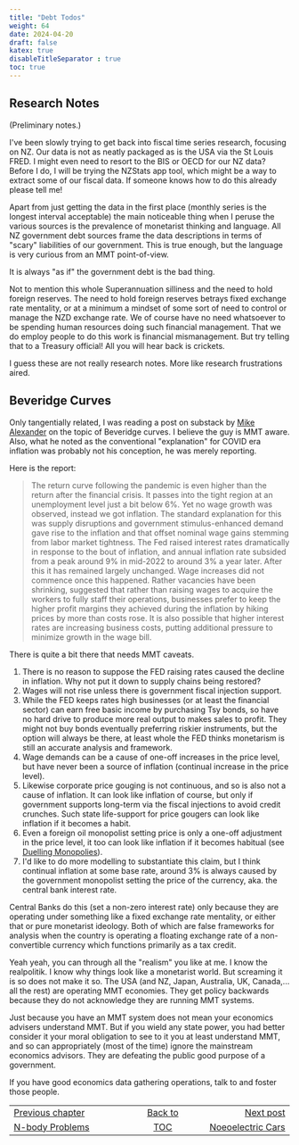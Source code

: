 ```yaml
---
title: "Debt Todos"
weight: 64
date: 2024-04-20
draft: false
katex: true
disableTitleSeparator : true
toc: true
---
```


## Research Notes

(Preliminary notes.)

I've been slowly trying to get back into fiscal time series research, focusing 
on NZ. Our data is not as neatly packaged as is the USA via the St Louis FRED.
I might even need to resort to the BIS or OECD for our NZ data? Before I do, 
I will be trying the NZStats app tool, which might be a way to extract some 
of our fiscal data. If someone knows how to do this already please tell me!

Apart from just getting the data in the first place (monthly series is the 
longest interval acceptable) the main noticeable thing when I peruse the 
various sources is the prevalence of monetarist thinking and language.  All 
NZ government debt sources frame the data descriptions in terms of "scary" 
liabilities of our government. This is true enough, but the language is very 
curious from an MMT point-of-view.

It is always "as if" the government debt is the bad thing.

Not to mention this whole Superannuation silliness and the need to hold 
foreign reserves. The need to hold foreign reserves betrays fixed exchange 
rate mentality, or at a minimum a mindset of some sort of need to control 
or manage the NZD exchange rate. We of course have no need whatsoever to be 
spending human resources doing such financial management. That we do employ 
people to do this work is financial mismanagement. But try telling that to 
a Treasury official!  All you will hear back is crickets.

I guess these are not really research notes. More like research frustrations 
aired.


## Beveridge Curves

Only tangentially related, I was reading a post on substack by 
[Mike Alexander](https://mikealexander.substack.com/p/the-beveridge-curve-and-cultural)
on the topic of Beveridge curves. I believe the guy is MMT aware. Also, what 
he noted as the conventional "explanation" for COVID era inflation was 
probably not his conception, he was merely reporting.

Here is the report:
> The return curve following the pandemic is even higher than the return 
after the financial crisis. It passes into the tight region at an unemployment 
level just a bit below 6%. Yet no wage growth was observed, instead we got 
inflation. The standard explanation for this was supply disruptions and 
government stimulus-enhanced demand gave rise to the inflation and that 
offset nominal wage gains stemming from labor market tightness. The Fed 
raised interest rates dramatically in response to the bout of inflation, and 
annual inflation rate subsided from a peak around 9% in mid-2022 to around 3% 
a year later. After this it has remained largely unchanged. Wage increases 
did not commence once this happened. Rather vacancies have been shrinking, 
suggested that rather than raising wages to acquire the workers to fully 
staff their operations, businesses prefer to keep the higher profit margins 
they achieved during the inflation by hiking prices by more than costs rose. 
It is also possible that higher interest rates are increasing business 
costs, putting additional pressure to minimize growth in the wage bill.

There is quite a bit there that needs MMT caveats.

1. There is no reason to suppose the FED raising rates caused the decline 
in inflation. Why not put it down to supply chains being restored?
2. Wages will not rise unless there is government fiscal injection support.
3. While the FED keeps rates high businesses (or at least the financial sector) 
can earn free basic income by purchasing Tsy bonds, so have no hard drive to 
produce more real output to makes sales to profit. They might not buy bonds 
eventually preferring riskier instruments, but the option will always be 
there, at least whole the FED thinks monetarism is still an accurate analysis 
and framework. 
4. Wage demands can be a cause of one-off increases in the price level, but 
have never been a source of inflation (continual increase in the price level).
5. Likewise corporate price gouging is not continuous, and so is also not a 
cause of inflation. It can look like inflation of course, but only if 
government supports long-term via the fiscal injections to avoid credit 
crunches. Such state life-support for price gougers can look like inflation if 
it becomes a habit. 
6. Even a foreign oil monopolist setting price is only a one-off adjustment 
in the price level, it too can look like inflation if it becomes habitual (see 
[Duelling Monopolies](61_inflation_starts_with_monopoly)).
7. I'd like to do more modelling to substantiate this claim, but I think 
continual inflation at some base rate, around 3% is always caused by the 
government monopolist setting the price of the currency, aka. the central 
bank interest rate.

Central Banks do this (set a non-zero interest rate) only because they are 
operating under something like a fixed exchange rate mentality, or either 
that or pure monetarist ideology.  Both of which are false frameworks for 
analysis when the country is operating a floating exchange rate of a non-
convertible currency which functions primarily as a tax credit.

Yeah yeah, you can through all the "realism" you like at me. I know the 
realpolitik. I know why things look like a monetarist world. But screaming 
it is so does not make it so. The USA (and NZ, Japan, Australia, UK, Canada,... 
all the rest) are operating MMT economies. They get policy backwards because 
they do not acknowledge they are running MMT systems.

Just because you have an MMT system does not mean your economics advisers 
understand MMT. But if you wield any state power, you had better consider it 
your moral obligation to see to it you at least understand MMT, and so can 
appropriately (most of the time) ignore the mainstream economics advisors. 
They are defeating the public good purpose of a government. 

If you have good economics data gathering operations, talk to and foster 
those people.




 
<table style="border-collapse: collapse; border=0;">
    <colgroup>
       <col span="1" style="width: 25%;">
       <col span="1" style="width: 15%;">
       <col span="1" style="width: 15%;">
    </colgroup>
<tr style="border: 1px solid color:#0f0f0f;">
<td style="border: 1px solid color:#0f0f0f;">
<a href="../62_n-body_problems">Previous chapter</a></td>
<td style="border: 1px solid color:#0f0f0f; text-align:center;">
<a href="../">Back to</a></td>
<td style="border: 1px solid color:#0f0f0f; text-align:right;">
<a href="../64_electric_cars">Next post</a></td>
</tr>
<tr style="border: 1px solid color:#0f0f0f;">
<td style="border: 1px solid color:#0f0f0f;">
<a href="../62_n-body_problems">N-body Problems</a></td>
<td style="border: 1px solid color:#0f0f0f; text-align:center;">
<a href="../">TOC</a></td>
<td style="border: 1px solid color:#0f0f0f; text-align:right;">
<a href="../64_electric_cars">Noeoelectric Cars</a></td>
</tr>
</table>
